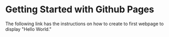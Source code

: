 # Getting Started with Github Pages
The following link has the instructions on how to create to first webpage to display "Hello World."
